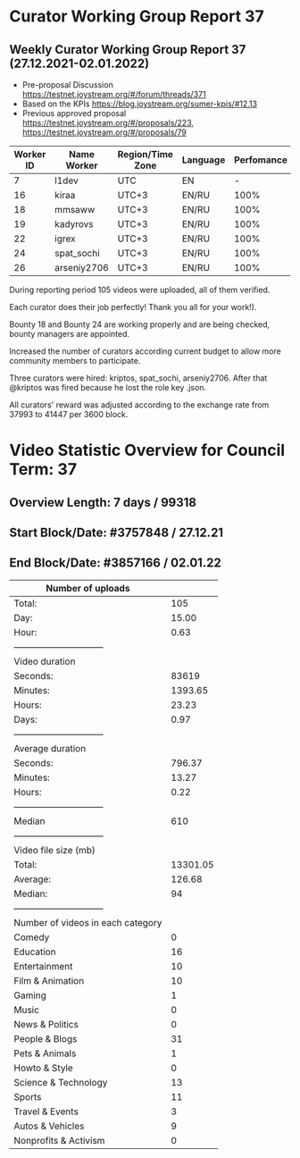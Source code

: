 # Curator Working Group Report 37
## Weekly Curator Working Group Report 37 (27.12.2021-02.01.2022)

- Pre-proposal Discussion https://testnet.joystream.org/#/forum/threads/371
- Based on the KPIs https://blog.joystream.org/sumer-kpis/#12.13
- Previous approved proposal https://testnet.joystream.org/#/proposals/223, https://testnet.joystream.org/#/proposals/79

Worker ID | Name Worker | Region/Time Zone | Language | Perfomance | Notes           
--------- | ----------- | ---------------- | -------- | ---------- | ----------------
7         | l1dev       | UTC              | EN       | -          | Technical worker
16        | kiraa       | UTC+3            | EN/RU    | 100%       | Skipper#0353    
18        | mmsaww      | UTC+3            | EN/RU    | 100%       | Mikhail#7681    
19        | kadyrovs    | UTC+3            | EN/RU    | 100%       | Ruslan#4019     
22        | igrex       | UTC+3            | EN/RU    | 100%       | IgreX#0267      
24        | spat_sochi  | UTC+3            | EN/RU    | 100%       | spat_sochi#8803 
26        | arseniy2706 | UTC+3            | EN/RU    | 100%       | Arseniy#3225    

During reporting period 105 videos were uploaded, all of them verified.

Each curator does their job perfectly! Thank you all for your work!).

Bounty 18 and Bounty 24 are working properly and are being checked, bounty managers are appointed.

Increased the number of curators according current budget to allow more community members to participate.

Three curators were hired: kriptos, spat_sochi, arseniy2706. After that @kriptos was fired because he lost the role key .json.

All curators' reward was adjusted according to the exchange rate from 37993 to 41447 per 3600 block.

# Video Statistic Overview for Council Term: 37
## Overview Length: 7 days / 99318
## Start Block/Date: #3757848 / 27.12.21
## End Block/Date: #3857166 / 02.01.22

| Number of uploads                 |          |
| --------------------------------- | -------- |
| Total:                            | 105      |
| Day:                              | 15.00    |
| Hour:                             | 0.63     |
| ——————————                        |          |
| Video duration                    |          |
| Seconds:                          | 83619    |
| Minutes:                          | 1393.65  |
| Hours:                            | 23.23    |
| Days:                             | 0.97     |
| ——————————                        |          |
| Average duration                  |          |
| Seconds:                          | 796.37   |
| Minutes:                          | 13.27    |
| Hours:                            | 0.22     |
| ——————————                        |          |
| Median                            | 610      |
| ——————————                        |          |
| Video file size (mb)              |          |
| Total:                            | 13301.05 |
| Average:                          | 126.68   |
| Median:                           | 94       |
| ——————————                        |          |
| Number of videos in each category |          |
| Comedy                            | 0        |
| Education                         | 16       |
| Entertainment                     | 10       |
| Film & Animation                  | 10       |
| Gaming                            | 1        |
| Music                             | 0        |
| News & Politics                   | 0        |
| People & Blogs                    | 31       |
| Pets & Animals                    | 1        |
| Howto & Style                     | 0        |
| Science & Technology              | 13       |
| Sports                            | 11       |
| Travel & Events                   | 3        |
| Autos & Vehicles                  | 9        |
| Nonprofits & Activism             | 0        |
